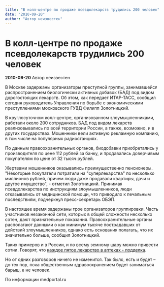```yaml
---
title: "В колл-центре по продаже псевдолекарств трудились 200 человек"
date: "2010-09-20"
author: "Автор неизвестен"
---
```


# В колл-центре по продаже псевдолекарств трудились 200 человек

**2010-09-20** Автор неизвестен

В Москве задержаны организаторы преступной группы, занимавшейся распространением биологически активных добавок (БАД) под видом дорогостоящих лекарств. Об этом, как передает ИТАР-ТАСС, сообщил сегодня руководитель Управления по борьбе с экономическими преступлениями московского ГУВД Филипп Золотницкий.

В круглосуточном колл-центре, организованном злоумышленниками, работали около 200 сотрудников. БАД под видом лекарств реализовывались по всей территории России, а также, возможно, и в других государствах. Мошенники вели активную рекламную компанию, в том числе на популярных радиостанциях.

По данным правоохранительных органов, биодобавки приобретались у производителя по цене 112 рублей за банку, и продавались доверчивым покупателям по цене от 32 тысяч рублей.

Жертвами мошенников оказывались преимущественно пенсионеры. "Некоторые покупатели потратили на "суперлекарства" по несколько миллионов рублей, причем люди даже продавали квартиры, дачи и другое имущество", - отметил Золотницкий. Принимая псевдолекарства по инструкциям злоумышленников, люди отказывались от медицинской помощи, что приводило к печальным последствиям, подчеркнул пресс-секретарь ОБЭП.

В настоящее время задержаны трое организаторов группировки. Часть участников незаконной сети, которых в общей сложности несколько сотен, дают признательные показания. Правоохранительные органы располагают данными о как минимум тысяче пострадавших от действий злоумышленников, однако есть основания полагать, что их значительно больше, сообщил Золотницкий.

Таких примеров и в России, и по всему земному шару можно привести сотни. Говорят, что [каждое пятое лекарство в аптеках - подделка](http://www.aferizm.ru/poddelka/lekarstva/pp_lekarstvo_3.htm).

Но от одних разговоров ничего не изменится. Так было, есть и будет – до тех пор, пока общественным здравоохранением будет заниматься барыш, а не человек.

По информации medportal.ru